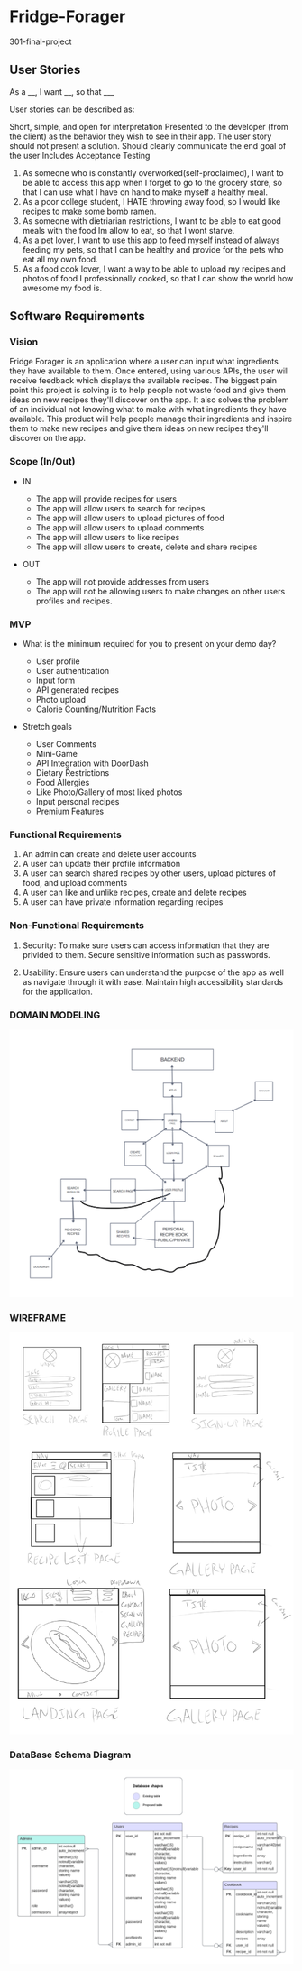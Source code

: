 # Fridge-Forager
301-final-project

## User Stories 

As a __, I want __, so that ___

User stories can be described as:

Short, simple, and open for interpretation
Presented to the developer (from the client) as the behavior they wish to see in their app. The user story should not present a solution.
Should clearly communicate the end goal of the user
Includes Acceptance Testing

1. As someone who is constantly overworked(self-proclaimed), I want to be able to access this app when I forget to go to the grocery store, so that I can use what I have on hand to make myself a healthy meal.
2. As a poor college student, I HATE throwing away food, so I would like recipes to make some bomb ramen.
3. As someone with dietriarian restrictions, I want to be able to eat good meals with the food Im allow to eat, so that I wont starve.
4. As a pet lover, I want to use this app to feed myself instead of always feeding my pets, so that I can be healthy and provide for the pets who eat all my own food.
5. As a food cook lover, I want a way to be able to upload my recipes and photos of food I professionally cooked, so that I can show the world how awesome my food is.

## Software Requirements

### Vision

Fridge Forager is an application where a user can input what ingredients they have available to them. Once entered, using various APIs, the user will receive feedback which displays the available recipes. The biggest pain point this project is solving is to help people not waste food and give them ideas on new recipes they'll discover on the app. It also solves the problem of an individual not knowing what to make with what ingredients they have available. This product will help people manage their ingredients and inspire them to make new recipes and give them ideas on new recipes they'll discover on the app.

### Scope (In/Out)

- IN
    - The app will provide recipes for users
    - The app will allow users to search for recipes
    - The app will allow users to upload pictures of food
    - The app will allow users to upload comments
    - The app will allow users to like recipes
    - The app will allow users to create, delete and share recipes

- OUT
    - The app will not provide addresses from users
    - The app will not be allowing users to make changes on other users profiles and recipes.

### MVP

- What is the minimum required for you to present on your demo day?

    - User profile
    - User authentication
    - Input form
    - API generated recipes
    - Photo upload
    - Calorie Counting/Nutrition Facts

- Stretch goals

    - User Comments
    - Mini-Game
    - API Integration with DoorDash
    - Dietary Restrictions
    - Food Allergies
    - Like Photo/Gallery of most liked photos
    - Input personal recipes
    - Premium Features

### Functional Requirements

1. An admin can create and delete user accounts
2. A user can update their profile information
3. A user can search shared recipes by other users, upload pictures of food, and upload comments
4. A user can like and unlike recipes, create and delete recipes
5. A user can have private information regarding recipes

### Non-Functional Requirements

1. Security: To make sure users can access information that they are privided to them. Secure sensitive information such as passwords.

2. Usability: Ensure users can understand the purpose of the app as well as navigate through it with ease. Maintain high accessibility standards for the application.

### DOMAIN MODELING

![DOMAIN MODEL](domain-model.png)

### WIREFRAME

![wireframe](Wireframe.png)

### DataBase Schema Diagram

![database-schema](database-schema.png)

